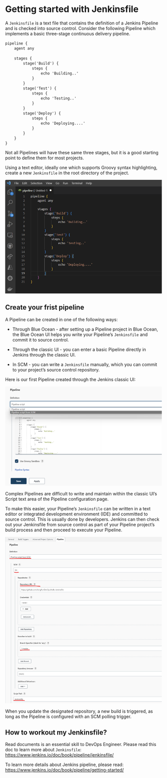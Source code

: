 # Getting started with Jenkinsfile

A `Jenkinsfile` is a text file that contains the definition of a Jenkins Pipeline and is checked into source control. Consider the following Pipeline which implements a basic three-stage continuous delivery pipeline.

```jenkinsfile
pipeline {
    agent any

    stages {
        stage('Build') {
            steps {
                echo 'Building..'
            }
        }
        stage('Test') {
            steps {
                echo 'Testing..'
            }
        }
        stage('Deploy') {
            steps {
                echo 'Deploying....'
            }
        }
    }
}
```

Not all Pipelines will have these same three stages, but it is a good starting point to define them for most projects.

Using a text editor, ideally one which supports Groovy syntax highlighting, create a new `Jenkinsfile` in the root directory of the project.

![Alt text](images/groovy-vscode.png)

## Create your frist pipeline

A Pipeline can be created in one of the following ways:

- Through Blue Ocean - after setting up a Pipeline project in Blue Ocean, the Blue Ocean UI helps you write your Pipeline’s `Jenkinsfile` and commit it to source control.

- Through the classic UI - you can enter a basic Pipeline directly in Jenkins through the classic UI.

- In SCM - you can write a `Jenkinsfile` manually, which you can commit to your project’s source control repository.

Here is our first Pipeline created through the Jenkins classic UI:

![Alt text](images/first-pipeline.png)

Complex Pipelines are difficult to write and maintain within the classic UI’s Script text area of the Pipeline configuration page.

To make this easier, your Pipeline’s `Jenkinsfile` can be written in a text editor or integrated development environment (IDE) and committed to source control. This is usually done by developers. Jenkins can then check out your Jenkinsfile from source control as part of your Pipeline project’s build process and then proceed to execute your Pipeline.

![Alt text](images/first-scm-pipeline.png)

When you update the designated repository, a new build is triggered, as long as the Pipeline is configured with an SCM polling trigger.

## How to workout my Jenkinsfile?

Read documents is an essential skill to DevOps Engineer. Please read this doc to learn more about `Jenkinsfile`: <https://www.jenkins.io/doc/book/pipeline/jenkinsfile/>

To learn more details about Jenkins pipeline, please read: <https://www.jenkins.io/doc/book/pipeline/getting-started/>
